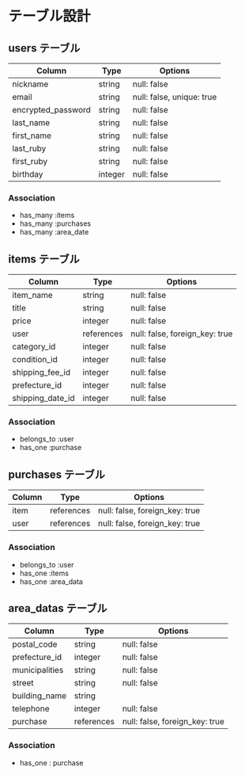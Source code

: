 # テーブル設計

## users テーブル

| Column              | Type     | Options         |
| ------------------- | -------- | --------------- |
| nickname            | string   | null: false     |
| email               | string   | null: false, unique: true |
| encrypted_password  | string   | null: false     |
| last_name           | string   | null: false     |
| first_name          | string   | null: false     |
| last_ruby           | string   | null: false     |
| first_ruby          | string   | null: false     |
| birthday            | integer  | null: false     |

### Association

- has_many :items
- has_many :purchases
- has_many :area_date

## items テーブル

| Column              | Type       | Options         |
| ------------------- | ---------- | --------------- |
| item_name           | string     | null: false     |
| title               | string     | null: false     |
| price               | integer    | null: false     |
| user                | references | null: false, foreign_key: true |
| category_id         | integer    | null: false     |
| condition_id        | integer    | null: false     |
| shipping_fee_id     | integer    | null: false     |
| prefecture_id       | integer    | null: false     |
| shipping_date_id    | integer    | null: false     |

### Association

- belongs_to :user
- has_one :purchase

## purchases テーブル

| Column              | Type       | Options         |
| ------------------- | ---------- | --------------- |
| item                | references | null: false, foreign_key: true |
| user                | references | null: false, foreign_key: true |

### Association

- belongs_to :user
- has_one :items
- has_one :area_data

## area_datas テーブル

| Column              | Type       | Options         |
| ------------------- | ---------- | --------------- |
| postal_code         | string     | null: false     |
| prefecture_id       | integer    | null: false     |
| municipalities      | string     | null: false     |
| street              | string     | null: false     |
| building_name       | string     |                 |
| telephone           | integer    | null: false     |
| purchase            | references | null: false, foreign_key: true |

### Association

- has_one : purchase